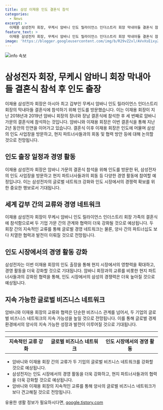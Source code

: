```yaml
---
title: 삼성 이재용 인도 결혼식 참석
categories:
  - News
excerpt: >
  이재용 삼성전자 회장, 무케시 암바니 인도 릴라이언스 인더스트리 회장 막내아들 결혼식 참석 위해 인도 방문. 지난 2018년, 2019년에도 암바니 가족 결혼식 참석, 암바니와의 인연 이어가며 결혼식 후 인도 사업장 방문 및 경영 행보 전망.
feature_text: >
  이재용 삼성전자 회장, 무케시 암바니 인도 릴라이언스 인더스트리 회장 막내아들 결혼식 참석 위해 인도 방문. 지난 2018년, 2019년에도 암바니 가족 결혼식 참석, 암바니와의 인연 이어가며 결혼식 후 인도 사업장 방문 및 경영 행보 전망.
image: 'https://blogger.googleusercontent.com/img/b/R29vZ2xl/AVvXsEixyZcFfHzMRdzZMjFBmAUKJYCLCGyLL1o632UiGVXcaFdKo_bkvkuCioo0uUKlGfBVcT3P84aROyZIXSBEx3Aw5nCQ3pTgDom1WDC4m8eifvWiAmWEEVb4x6G_l8C0QH225ldMjyaFvpxGEBGNO37VmDTDMHGhJPq73UglMfDca1-0aw/s1600/blogspot.png'
---
```


<p><img src="https://blogger.googleusercontent.com/img/b/R29vZ2xl/AVvXsEixyZcFfHzMRdzZMjFBmAUKJYCLCGyLL1o632UiGVXcaFdKo_bkvkuCioo0uUKlGfBVcT3P84aROyZIXSBEx3Aw5nCQ3pTgDom1WDC4m8eifvWiAmWEEVb4x6G_l8C0QH225ldMjyaFvpxGEBGNO37VmDTDMHGhJPq73UglMfDca1-0aw/s1600/blogspot.png" alt="info 속보" /></p>

<h1>삼성전자 회장, 무케시 암바니 회장 막내아들 결혼식 참석 후 인도 출장</h1>

<p data-ke-size="size16">이재용 삼성전자 회장은 아시아 최고 갑부인 무케시 암바니 인도 릴라이언스 인더스트리 회장의 막내아들 결혼식에 참석하기 위해 인도를 방문했습니다. 이는 이재용 회장이 지난 2018년과 2019년 암바니 회장의 장녀와 장남 결혼식에 참석한 후 세 번째로 암바니 가문의 결혼식에 참석하는 것입니다. 암바니와 이재용 회장은 이번 결혼식을 통해 지난 2년 동안의 인연을 이어가고 있습니다. 결혼식 이후 이재용 회장은 인도에 머물며 삼성의 인도 사업장을 방문하고, 현지 파트너사들과의 회동 및 협력 방안 등에 대해 논의할 것으로 전망됩니다.</p>

<h2 data-ke-size="size26">인도 출장 일정과 경영 활동</h2>

<p data-ke-size="size16">이재용 삼성전자 회장은 암바니 가문의 결혼식 참석을 위해 인도를 방문한 뒤, 삼성전자의 인도 사업장을 방문하고 현지 파트너사들과의 회동 등 다양한 경영 활동에 참여할 예정입니다. 이는 삼성전자의 글로벌 네트워크 강화와 인도 시장에서의 경쟁력 확보를 위한 중요한 행보로서 기대됩니다.</p>

<h2 data-ke-size="size26">세계 갑부 간의 교류와 경영 네트워크</h2>

<p data-ke-size="size16">이재용 삼성전자 회장이 무케시 암바니 인도 릴라이언스 인더스트리 회장 가족의 결혼식에 참석함으로써 두 기업 가문 간의 관계와 협력이 더욱 강화될 것으로 예상됩니다. 두 회장 간의 지속적인 교류를 통해 글로벌 경영 네트워크는 물론, 양사 간의 파트너십도 보다 치열한 협력과 발전이 이뤄질 것으로 전망됩니다.</p>

<h2 data-ke-size="size26">인도 시장에서의 경영 활동 강화</h2>

<p data-ke-size="size16">삼성전자는 이번 이재용 회장의 인도 출장을 통해 현지 시장에서의 영향력을 확대하고, 경영 활동을 더욱 강화할 것으로 기대됩니다. 암바니 회장과의 교류를 비롯한 현지 파트너사들과의 강화된 협력을 통해, 인도 시장에서의 삼성의 경쟁력은 더욱 높아질 것으로 예상됩니다.</p>

<h2 data-ke-size="size26">지속 가능한 글로벌 비즈니스 네트워크</h2>

<p data-ke-size="size16">암바니와 이재용 회장의 교류와 협력은 단순한 비즈니스 관계를 넘어서, 두 기업의 글로벌 비즈니스 네트워크의 지속 가능성을 높일 것으로 전망됩니다. 이를 통해 글로벌 경제 환경에서의 양사의 지속 가능한 성장과 발전이 이루어질 것으로 기대됩니다.</p>

<hr>

<table>
  <tbody>
    <tr>
      <td style="text-align: center; height: 17px;"><b>지속적인 교류 강화</b></td>
      <td style="text-align: center; height: 17px;"><b>글로벌 비즈니스 네트워크</b></td>
      <td style="text-align: center; height: 17px;"><b>인도 시장에서의 경영 활동</b></td>
    </tr>
  </tbody>
</table>

<ul>
  <li>암바니와 이재용 회장 간의 교류가 두 기업의 글로벌 비즈니스 네트워크를 강화할 것으로 예상됩니다.</li>
  <li>삼성전자는 인도 시장에서의 경영 활동을 더욱 강화하고, 현지 파트너사들과의 협력을 더욱 강화할 것으로 예상됩니다.</li>
  <li>암바니와 이재용 회장의 지속적인 교류를 통해 양사의 글로벌 비즈니스 네트워크가 보다 견고해질 것으로 전망됩니다.</li>
</ul>
유용한 생활 정보가 필요하시다면, <a href="https://qoogle.tistory.com" rel="dofollow">qoogle.tistory.com</a>


